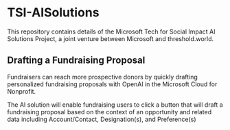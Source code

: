 # TSI-AISolutions
This repository contains details of the Microsoft Tech for Social Impact AI Solutions Project, a joint venture between Microsoft and threshold.world.

## Drafting a Fundraising Proposal 
Fundraisers can reach more prospective donors by quickly drafting personalized fundraising proposals with OpenAI in the Microsoft Cloud for Nonprofit. 

The AI solution will enable fundraising users to click a button that will draft a fundraising proposal based on the context of an opportunity and related data including Account/Contact, Designation(s), and Preference(s)

